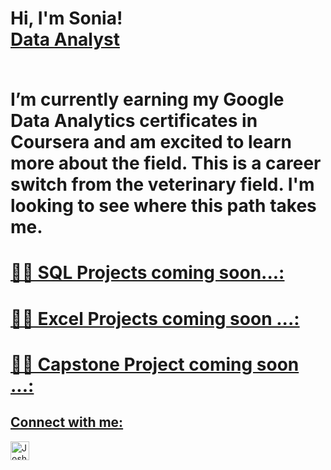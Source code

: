 
<h1>Hi, I'm Sonia! <br/><a href="https://github.com/sonia-dieter">Data Analyst </a> <p> <br/> I’m currently earning my Google Data Analytics certificates in Coursera and am excited to learn more about the field. This is a career switch from the veterinary field. I'm looking to see where this path takes me.<p> <a href="https://www.linkedin.com/in/soniadieter2022/">

<h1>👨‍💻 SQL Projects coming soon...:</h1>

<h1>👨‍💻 Excel Projects coming soon ...:</h1>
<h1>👨‍💻 Capstone Project coming soon ...:</h1>

<h2> Connect with me:</h2>


[<img align="left" alt="JoshMadakor | LinkedIn" width="30px" src="https://cdn.jsdelivr.net/npm/simple-icons@v3/icons/linkedin.svg" />][linkedin]

[linkedin]: https://linkedin.com/in/soniadieter2022
<!--
**sonia-dieter/sonia-dieter** is a ✨ _special_ ✨ repository because its `README.md` (this file) appears on your GitHub profile.

Here are some ideas to get you started:

- 🔭 I’m currently working on ...
- 🌱 I’m currently learning ...
- 👯 I’m looking to collaborate on ...
- 🤔 I’m looking for help with ...
- 💬 Ask me about ...
- 📫 How to reach me: ...
- 😄 Pronouns: ...
- ⚡ Fun fact: ...
-->

<!--
**sonia-dieter/Sonia-Dieter** is a ✨ _special_ ✨ repository because its `README.md` (this file) appears on your GitHub profile.

Here are some ideas to get you started:

- 🔭 I’m currently working on ...
- 🌱 I’m currently learning data analytics and R ...
- 👯 I’m looking to collaborate on ...
- 🤔 I’m looking for help with ...
- 💬 Ask me about ...
- 📫 How to reach me: ...
- 😄 Pronouns: ...
- ⚡ Fun fact: ...
-->
